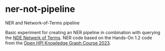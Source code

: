 # ner-not-pipeline
NER and Network-of-Terms pipeline

Basic experiment for creating an NER pipeline in combination with querying the [NDE Netwerk of Terms](https://github.com/netwerk-digitaal-erfgoed/network-of-terms). NER code based on the Hands-On 1.2 code from the [Open HPI Knowledge Graph Course 2023](https://open.hpi.de/courses/knowledgegraphs2023).
